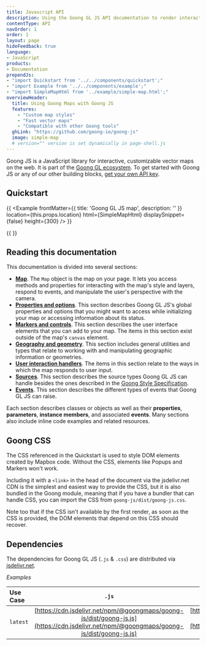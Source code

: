 ```yaml
---
title: Javascript API
description: Using the Goong GL JS API documentation to render interactive maps from vector tiles and Goong styles.
contentType: API
navOrder: 1
order: 1
layout: page
hideFeedback: true
language:
- JavaScript
products:
- Documentation
prependJs:
- "import Quickstart from '../../components/quickstart';"
- "import Example from '../../components/example';"
- "import SimpleMapHtml from '../example/simple-map.html';"
overviewHeader:
  title: Using Goong Maps with Goong JS
  features:
    - "Custom map styles"
    - "Fast vector maps"
    - "Compatible with other Goong tools"
  ghLink: "https://github.com/goong-io/goong-js"
  image: simple-map
  # version="" version is set dynamically in page-shell.js
---
```




Goong JS is a JavaScript library for interactive, customizable vector maps on the web. It is part of the [Goong GL ecosystem](https://github.com/goong-io).
To get started with Goong JS or any of our other building blocks, [get your own API key](https://account.goong.io/).


## Quickstart

{{
    <Example
        frontMatter={{
          title: 'Goong GL JS map',
          description: ''
        }}
        location={this.props.location}
        html={SimpleMapHtml}
        displaySnippet={false}
        height={300}
    />
}}


{{
<Quickstart />
}}


## Reading this documentation

This documentation is divided into several sections:

* [**Map**](https://docs.goong.io/javascript/map/). The `Map` object is the map on your page. It lets you access methods and properties for interacting with the map's style and layers, respond to events, and manipulate the user's perspective with the camera.
* [**Properties and options**](https://docs.goong.io/javascript/properties/). This section describes Goong GL JS's global properties and options that you might want to access while initializing your map or accessing information about its status.
* [**Markers and controls**](https://docs.goong.io/javascript/markers/). This section describes the user interface elements that you can add to your map. The items in this section exist outside of the map's `canvas` element.
* [**Geography and geometry**](https://docs.goong.io/javascript/geography/). This section includes general utilities and types that relate to working with and manipulating geographic information or geometries.
* [**User interaction handlers**](https://docs.goong.io/javascript/handlers/). The items in this section relate to the ways in which the map responds to user input.
* [**Sources**](https://docs.goong.io/javascript/sources/). This section describes the source types Goong GL JS can handle besides the ones described in the [Goong Style Specification](https://docs.goong.io/style-spec/).
* [**Events**](https://docs.goong.io/javascript/events/). This section describes the different types of events that Goong GL JS can raise.

Each section describes classes or objects as well as their **properties**, **parameters**, **instance members**, and associated **events**. Many sections also include inline code examples and related resources.

## Goong CSS

The CSS referenced in the Quickstart is used to style DOM elements created by Mapbox code. Without the CSS, elements like Popups and Markers won't work.

Including it with a `<link>` in the head of the document via the jsdelivr.net CDN is the simplest and easiest way to provide the CSS, but it is also bundled in the Goong module, meaning that if you have a bundler that can handle CSS, you can import the CSS from `goong-js/dist/goong-js.css`.

Note too that if the CSS isn't available by the first render, as soon as the CSS is provided, the DOM elements that depend on this CSS should recover.

## Dependencies

The dependencies for Goong GL JS (`.js` & `.css`) are distributed via [jsdelivr.net](https://cdn.jsdelivr.net/).


*Examples*

| Use Case  | `.js` | `.css` |
| :------- | :---: | :----: |
| `latest` | [https://cdn.jsdelivr.net/npm/@goongmaps/goong-js/dist/goong-js.js](https://cdn.jsdelivr.net/npm/@goongmaps/goong-js/dist/goong-js.js) | [https://cdn.jsdelivr.net/npm/@goongmaps/goong-js/dist/goong-js.css](https://cdn.jsdelivr.net/npm/@goongmaps/goong-js/dist/goong-js.css) |
